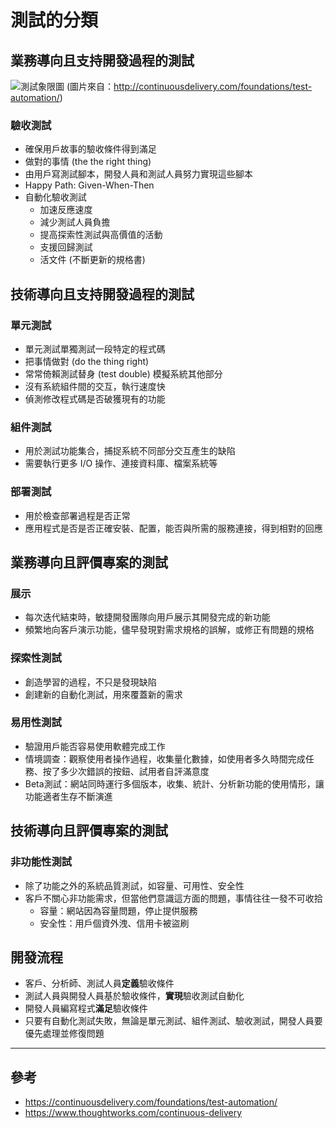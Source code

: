 # 測試的分類

## 業務導向且支持開發過程的測試

![測試象限圖](http://continuousdelivery.com/images/test-quadrant.png)
(圖片來自：http://continuousdelivery.com/foundations/test-automation/)

### 驗收測試
- 確保用戶故事的驗收條件得到滿足
- 做對的事情 (the the right thing)
- 由用戶寫測試腳本，開發人員和測試人員努力實現這些腳本
- Happy Path: Given-When-Then
- 自動化驗收測試
  - 加速反應速度
  - 減少測試人員負擔
  - 提高探索性測試與高價值的活動
  - 支援回歸測試
  - 活文件 (不斷更新的規格書)

## 技術導向且支持開發過程的測試

### 單元測試
- 單元測試單獨測試一段特定的程式碼
- 把事情做對 (do the thing right)
- 常常倚賴測試替身 (test double) 模擬系統其他部分
- 沒有系統組件間的交互，執行速度快
- 偵測修改程式碼是否破獲現有的功能

### 組件測試
- 用於測試功能集合，捕捉系統不同部分交互產生的缺陷
- 需要執行更多 I/O 操作、連接資料庫、檔案系統等

### 部署測試
- 用於檢查部署過程是否正常
- 應用程式是否是否正確安裝、配置，能否與所需的服務連接，得到相對的回應

## 業務導向且評價專案的測試

### 展示
- 每次迭代結束時，敏捷開發團隊向用戶展示其開發完成的新功能
- 頻繁地向客戶演示功能，儘早發現對需求規格的誤解，或修正有問題的規格

### 探索性測試
- 創造學習的過程，不只是發現缺陷
- 創建新的自動化測試，用來覆蓋新的需求

### 易用性測試
- 驗證用戶能否容易使用軟體完成工作
- 情境調查：觀察使用者操作過程，收集量化數據，如使用者多久時間完成任務、按了多少次錯誤的按鈕、試用者自評滿意度
- Beta測試：網站同時運行多個版本，收集、統計、分析新功能的使用情形，讓功能適者生存不斷演進

## 技術導向且評價專案的測試

### 非功能性測試
- 除了功能之外的系統品質測試，如容量、可用性、安全性
- 客戶不關心非功能需求，但當他們意識這方面的問題，事情往往一發不可收拾
  - 容量：網站因為容量問題，停止提供服務
  - 安全性：用戶個資外洩、信用卡被盜刷

## 開發流程
- 客戶、分析師、測試人員**定義**驗收條件
- 測試人員與開發人員基於驗收條件，**實現**驗收測試自動化
- 開發人員編寫程式**滿足**驗收條件
- 只要有自動化測試失敗，無論是單元測試、組件測試、驗收測試，開發人員要優先處理並修復問題

----
## 參考
- https://continuousdelivery.com/foundations/test-automation/
- https://www.thoughtworks.com/continuous-delivery
